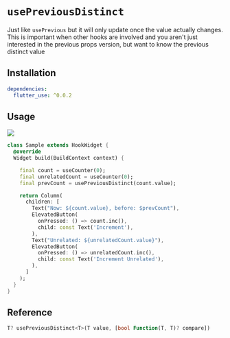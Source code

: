 # `usePreviousDistinct`

Just like `usePrevious` but it will only update once the value actually changes. This is important when other hooks are involved and you aren't just interested in the previous props version, but want to know the previous distinct value

## Installation

```yaml
dependencies:
  flutter_use: ^0.0.2
```

## Usage

[![](https://img.shields.io/badge/demo-%20%20%20%F0%9F%9A%80-green.svg)]((https://dartpad.dev/?id=86e0e29f8198095dbd0d68a736c671bb&null_safety=true))

```dart
class Sample extends HookWidget {
  @override
  Widget build(BuildContext context) {

    final count = useCounter(0);
    final unrelatedCount = useCounter(0);
    final prevCount = usePreviousDistinct(count.value);

    return Column(
      children: [
        Text("Now: ${count.value}, before: $prevCount"),
        ElevatedButton(
          onPressed: () => count.inc(),
          child: const Text('Increment'),
        ),
        Text("Unrelated: ${unrelatedCount.value}"),
        ElevatedButton(
          onPressed: () => unrelatedCount.inc(),
          child: const Text('Increment Unrelated'),
        ),
      ]
    );
  }
}
```

## Reference
```dart
T? usePreviousDistinct<T>(T value, [bool Function(T, T)? compare])
```
